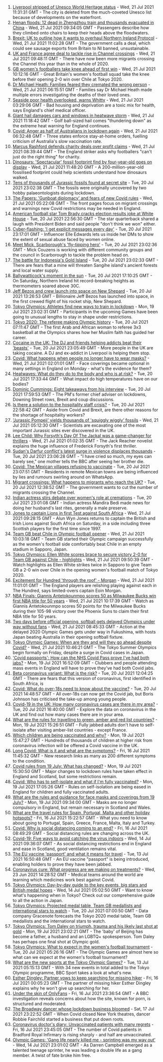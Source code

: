 1. [Liverpool stripped of Unesco World Heritage status](https://www.bbc.co.uk/news/uk-england-merseyside-57879475) - Wed, 21 Jul 2021 11:31:31 GMT - The city is deleted from the much-coveted Unesco list because of developments on the waterfront.
2. [Henan floods: 12 dead in Zhengzhou train and thousands evacuated in China](https://www.bbc.co.uk/news/world-asia-china-57861067) - Wed, 21 Jul 2021 09:34:05 GMT - Passengers describe how they climbed onto chairs to keep their heads above the floodwaters.
3. [Brexit: UK to outline how it wants to overhaul Northern Ireland Protocol](https://www.bbc.co.uk/news/uk-politics-57911148) - Wed, 21 Jul 2021 11:02:28 GMT - The government calls a deal, which could see sausage exports from Britain to NI banned, unsustainable.
4. [UK and France agree deal to tackle rise in Channel crossings](https://www.bbc.co.uk/news/uk-57909188) - Wed, 21 Jul 2021 09:48:11 GMT - There have now been more migrants crossing the Channel this year than in the whole of 2020.
5. [GB women's footballers take knee ahead of first win](https://www.bbc.co.uk/sport/olympics/57913424) - Wed, 21 Jul 2021 10:12:16 GMT - Great Britain's women's football squad take the knee before their opening 2-0 win over Chile at Tokyo 2020.
6. [Dr Michael Heath: Families feared they cremated the wrong person](https://www.bbc.co.uk/news/uk-england-57888136) - Wed, 21 Jul 2021 06:15:51 GMT - Families say Dr Michael Heath made multiple errors investigating the deaths of their loved ones.
7. [Seaside poor health overlooked, warns Whitty](https://www.bbc.co.uk/news/uk-57908387) - Wed, 21 Jul 2021 03:29:06 GMT - Bad housing and deprivation are a toxic mix for health, says England's chief medical officer.
8. [Giant hail damages cars and windows in heatwave storm](https://www.bbc.co.uk/news/uk-england-leicestershire-57909700) - Wed, 21 Jul 2021 11:18:42 GMT - Golf ball-sized hail comes "thundering down" as the extreme heat warning for England continues.
9. [Covid: Anger as half of Australians in lockdown again](https://www.bbc.co.uk/news/world-australia-57911032) - Wed, 21 Jul 2021 06:32:48 GMT - Three states enforce stay-at-home orders, fuelling criticism of Australia's slow vaccination rate.
10. [Marcus Rashford defends charity deals over profit claims](https://www.bbc.co.uk/news/uk-england-manchester-57912240) - Wed, 21 Jul 2021 08:39:44 GMT - The England striker asks why footballers "can't just do the right thing" for charity.
11. [Dinosaurs: 'Spectacular' fossil footprint find by four-year-old goes on display](https://www.bbc.co.uk/news/uk-wales-57910510) - Wed, 21 Jul 2021 11:48:20 GMT - A 200-million-year-old fossilised footprint could help scientists understand how dinosaurs walked.
12. [Tens of thousands of Jurassic fossils found at secret site](https://www.bbc.co.uk/news/science-environment-57903725) - Tue, 20 Jul 2021 23:02:38 GMT - The fossils were originally uncovered by two hobby palaeontologists during lockdown.
13. [The Papers: 'Gunboat diplomacy' and fears of new Covid rules](https://www.bbc.co.uk/news/blogs-the-papers-57910489) - Wed, 21 Jul 2021 05:22:08 GMT - The front pages focus on migrant crossings and warnings new Covid restrictions may be needed in England.
14. [American football star Tom Brady cracks election results joke at White House](https://www.bbc.co.uk/news/world-us-canada-57910869) - Tue, 20 Jul 2021 22:56:30 GMT - The star quarterback shared a laugh with President Biden and said people "don't think we won" either.
15. [Cyber-flashing: 'I get explicit messages every day'](https://www.bbc.co.uk/news/uk-57902816) - Tue, 20 Jul 2021 23:17:01 GMT - Influencer Elle Edwards lets us inside her DMs to show the extent of sexual abuse faced by women online.
16. [Meet Mick, Scarborough's 'fly-tipping hero'](https://www.bbc.co.uk/news/uk-57903724) - Tue, 20 Jul 2021 23:02:36 GMT - Mick Couzens is working with different community groups and the council in Scarborough to tackle the problem head on.
17. [The battle for Indonesia's Gold Island](https://www.bbc.co.uk/news/world-asia-57902815) - Tue, 20 Jul 2021 23:02:33 GMT - There are fears that a mine will threaten Sangihe island's ancient forests and local water supply.
18. [Ballywatticock's moment in the sun](https://www.bbc.co.uk/news/uk-northern-ireland-politics-57909358) - Tue, 20 Jul 2021 17:10:25 GMT - On Saturday, Northern Ireland hit record-breaking heights as thermometers soared above 30C.
19. [Jeff Bezos and crew launch into space on New Shepard](https://www.bbc.co.uk/news/world-57900620) - Tue, 20 Jul 2021 13:26:53 GMT - Billionaire Jeff Bezos has launched into space, in the first crewed flight of his rocket ship, New Shepard.
20. [Tokyo Olympics: Athletes find new ways to train in lockdown](https://www.bbc.co.uk/news/world-asia-57887074) - Mon, 19 Jul 2021 23:02:31 GMT - Participants in the upcoming Games have been going to unusual lengths to stay in shape under restrictions.
21. [Tokyo 2020: The referee making Olympic history](https://www.bbc.co.uk/sport/africa/57899407) - Tue, 20 Jul 2021 07:11:47 GMT - The first Arab and African woman to referee 3x3 basketball at the Olympics shares how her Muslim faith has guided her career.
22. [Cocaine in the UK: The DJ and friends helping addicts beat their 'beasts'](https://www.bbc.co.uk/news/uk-57733774) - Tue, 20 Jul 2021 23:05:49 GMT - More people in the UK are taking cocaine. A DJ and ex-addict in Liverpool is helping them stop.
23. [Covid: What happens when people no longer have to wear masks?](https://www.bbc.co.uk/news/health-57861677) - Wed, 21 Jul 2021 02:01:01 GMT - Face coverings became optional in many settings in England on Monday - what's the evidence for them?
24. [Heatwaves: What do they do to the body and who is at risk?](https://www.bbc.co.uk/news/health-49112807) - Tue, 20 Jul 2021 17:33:44 GMT - What impact do high temperatures have on our bodies?
25. [Dominic Cummings: Eight takeaways from his interview](https://www.bbc.co.uk/news/uk-politics-57882892) - Tue, 20 Jul 2021 17:59:53 GMT - The PM's former chief adviser on lockdowns, Downing Street rows, Brexit and coup discussions.
26. [Is there a solution to the hospitality staff crisis?](https://www.bbc.co.uk/news/business-57817775) - Tue, 20 Jul 2021 22:58:42 GMT - Aside from Covid and Brexit, are there other reasons for the shortage of hospitality workers?
27. ['Jurassic Pompeii' yields thousands of 'squiggly wiggly' fossils](https://www.bbc.co.uk/news/science-environment-57853537) - Wed, 21 Jul 2021 05:12:30 GMT - Scientists are excavating one of the most important Jurassic sites ever discovered in the UK.
28. [Lee Child: Why Forsyth's Day Of The Jackal was a game-changer for thrillers](https://www.bbc.co.uk/news/entertainment-arts-57856646) - Wed, 21 Jul 2021 01:02:35 GMT - The Jack Reacher novelist explains the huge influence of Frederick Forsyth's first thriller.
29. [Sudan's Darfur conflict's latest surge in violence displaces thousands](https://www.bbc.co.uk/news/world-africa-57899843) - Tue, 20 Jul 2021 23:06:28 GMT - "I have cried so much, my eyes can barely see," one mother tells the BBC after seeing her brother die.
30. [Covid: The Mexican villages refusing to vaccinate](https://www.bbc.co.uk/news/world-latin-america-57893466) - Tue, 20 Jul 2021 23:07:51 GMT - Residents in remote Mexican towns are being influenced by lies and rumours swirling around on WhatsApp.
31. [Migrant crossings: What happens to migrants who reach the UK?](https://www.bbc.co.uk/news/explainers-53734793) - Tue, 20 Jul 2021 12:38:52 GMT - The government wants to cut the number of migrants crossing the Channel.
32. [Indian actress stirs debate over women's role at cremations](https://www.bbc.co.uk/news/world-asia-india-57894855) - Tue, 20 Jul 2021 23:01:08 GMT - Indian actress Mandira Bedi made news for doing her husband's last rites, generally a male preserve.
33. [Jones to captain Lions in first Test against South Africa](https://www.bbc.co.uk/sport/rugby-union/57914574) - Wed, 21 Jul 2021 09:28:15 GMT - Alun Wyn Jones returns to captain the British and Irish Lions against South Africa on Saturday, in a side including three Scottish players for the first time since 1997.
34. [Team GB beat Chile in Olympic football opener](https://www.bbc.co.uk/sport/football/57905236) - Wed, 21 Jul 2021 10:03:18 GMT - Team GB started their Olympic campaign successfully as the women's football side comfortably beat Chile in an empty stadium in Sapporo, Japan.
35. [Tokyo Olympics: Ellen White scores brace to secure victory 2-0 for Team GB against Chile - highlights](https://www.bbc.co.uk/sport/av/olympics/57913420) - Wed, 21 Jul 2021 09:50:39 GMT - Watch highlights as Ellen White strikes twice in Sapporo to give Team GB a 2-0 win over Chile in the opening women's football match of Tokyo 2020.
36. [Excitement for Hundred 'through the roof' - Morgan](https://www.bbc.co.uk/sport/cricket/57910880) - Wed, 21 Jul 2021 11:01:01 GMT - The England players are relishing playing against each in The Hundred, says limited-overs captain Eoin Morgan.
37. [NBA Finals: Giannis Antetokounmpo scores 50 as Milwaukee Bucks win first NBA title for 50 years](https://www.bbc.co.uk/sport/av/basketball/57914472) - Wed, 21 Jul 2021 10:17:39 GMT - Watch as Giannis Antetokounmpo scores 50 points for the Milwaukee Bucks during their 105-98 victory over the Phoenix Suns to claim their first NBA title for 50 years.
38. [Two days before official opening, softball gets delayed Olympics under way without fans](https://www.bbc.co.uk/sport/olympics/57911696) - Wed, 21 Jul 2021 08:45:33 GMT - Action at the delayed 2020 Olympic Games gets under way in Fukushima, with hosts Japan beating Australia in their opening softball fixture.
39. [Tokyo Olympic Games: When are they and will they go ahead despite Covid?](https://www.bbc.co.uk/news/world-asia-57240044) - Wed, 21 Jul 2021 10:46:21 GMT - The Tokyo Summer Olympics begin formally on Friday, despite a surge in Covid cases in Japan.
40. ['Covid passports': How can the NHS Covid Pass prove I've had both jabs?](https://www.bbc.co.uk/news/explainers-55718553) - Mon, 19 Jul 2021 16:52:09 GMT - Clubbers and people attending mass events in England will have to prove they've had both Covid jabs.
41. [Beta coronavirus variant: What is the risk?](https://www.bbc.co.uk/news/health-55534727) - Tue, 20 Jul 2021 12:04:25 GMT - There are fears that this version of coronavirus, first identified in South Africa, is
42. [Covid: What do over-18s need to know about the vaccine?](https://www.bbc.co.uk/news/health-57273875) - Tue, 20 Jul 2021 14:48:57 GMT - All over-18s can now get the Covid jab, but Boris Johnson has criticised the take-up among young people.
43. [Covid-19 in the UK: How many coronavirus cases are there in my area?](https://www.bbc.co.uk/news/uk-51768274) - Tue, 20 Jul 2021 16:40:00 GMT - Explore the data on coronavirus in the UK and find out how many cases there are in your area.
44. [What are the rules for travelling to green, amber and red list countries?](https://www.bbc.co.uk/news/explainers-52544307) - Mon, 19 Jul 2021 15:26:51 GMT - Fully jabbed adults don't have to self-isolate after visiting amber-list countries - except France.
45. [Which children are being vaccinated and why?](https://www.bbc.co.uk/news/health-57888429) - Mon, 19 Jul 2021 15:47:27 GMT - Hundreds of thousands of children at higher risk from coronavirus infection will be offered a Covid vaccine in the UK.
46. [Long Covid: What is it and what are the symptoms?](https://www.bbc.co.uk/news/health-57833394) - Fri, 16 Jul 2021 11:45:32 GMT - New research links as many as 200 different symptoms to the condition.
47. [Covid rules from 19 July: What has changed?](https://www.bbc.co.uk/news/explainers-52530518) - Mon, 19 Jul 2021 15:30:50 GMT - Major changes to lockdown rules have taken effect in England and Scotland, but some restrictions remain.
48. [Covid: Who has to self-isolate and what if I'm fully vaccinated?](https://www.bbc.co.uk/news/explainers-54239922) - Mon, 19 Jul 2021 17:05:26 GMT - Rules on self-isolation are being eased in England for children and fully vaccinated adults.
49. [What are the rules and guidance for face masks and coverings from 19 July?](https://www.bbc.co.uk/news/health-51205344) - Mon, 19 Jul 2021 09:34:00 GMT - Masks are no longer compulsory in England, but remain necessary in Scotland and Wales.
50. [What are the travel rules for Spain, Portugal, Malta and other holiday hotspots?](https://www.bbc.co.uk/news/explainers-56997931) - Fri, 16 Jul 2021 15:22:57 GMT - What you need to know about going to Portugal, Spain, Greece, France, Malta, Italy and Turkey.
51. [Covid: Why is social distancing coming to an end?](https://www.bbc.co.uk/news/uk-51506729) - Fri, 16 Jul 2021 08:49:29 GMT - Social distancing rules are changing across the UK.
52. [Covid-19: Five ways to avoid catching the virus indoors](https://www.bbc.co.uk/news/explainers-53917432) - Wed, 14 Jul 2021 09:36:07 GMT - As social distancing restrictions end in England and ease in Scotland, good ventilation remains vital.
53. [The EU vaccine 'passport' and what it means for travel](https://www.bbc.co.uk/news/explainers-57665765) - Tue, 13 Jul 2021 16:50:48 GMT - An EU vaccine "passport" is being introduced, enabling holders to prove they have been jabbed.
54. [Coronavirus cure: What progress are we making on treatments?](https://www.bbc.co.uk/news/health-52354520) - Wed, 23 Jun 2021 14:28:52 GMT - Medical teams around the world are learning which medicines work best against Covid.
55. [Tokyo Olympics: Day-by-day guide to the key events, big stars and British medal hopes](https://www.bbc.co.uk/sport/olympics/57778808) - Wed, 14 Jul 2021 05:02:50 GMT - Want to know what's happening when in Tokyo? Check out our comprehensive guide to all the action in Japan.
56. [Tokyo Olympics: Projected medal table, Team GB medallists and international stars to watch](https://www.bbc.co.uk/sport/olympics/57888185) - Tue, 20 Jul 2021 07:00:50 GMT - Data company Gracenote forecasts the Tokyo 2020 medal table, Team GB medallists and the international stars to watch.
57. [Tokyo Olympics: Tom Daley on triumph, trauma and his likely last shot at gold](https://www.bbc.co.uk/sport/olympics/57817424) - Mon, 19 Jul 2021 23:02:21 GMT - The 'baby' of Beijing has become a father, a husband and an LGBTQ+ spokesperson. Tom Daley has perhaps one final shot at Olympic gold.
58. [Tokyo Olympics: What to expect in the women's football tournament](https://www.bbc.co.uk/sport/olympics/57723213) - Tue, 20 Jul 2021 05:26:16 GMT - The Olympic Games are almost here so what can we expect at the women's football tournament?
59. [What are the new sports at the Tokyo Olympic Games?](https://www.bbc.co.uk/sport/olympics/57240400) - Tue, 13 Jul 2021 05:15:13 GMT - With 34 new events in total added to the Tokyo Olympic programme, BBC Sport takes a look at what's new.
60. [Esther Dingley: Partner vows to keep searching for missing hiker](https://www.bbc.co.uk/news/uk-england-tyne-57818035) - Fri, 16 Jul 2021 00:05:23 GMT - The partner of missing hiker Esther Dingley explains why he won't give up searching for her.
61. [Under the skin of OnlyFans](https://www.bbc.co.uk/news/uk-57269939) - Fri, 16 Jul 2021 23:36:54 GMT - A BBC investigation reveals concerns about how the site, known for porn, is structured and moderated.
62. [The Broadway dancer whose lockdown business bloomed](https://www.bbc.co.uk/news/stories-57840115) - Sat, 17 Jul 2021 23:22:52 GMT - When Covid closed New York theatres, dancer Robbie Fairchild started a business that put down roots.
63. [Coronavirus doctor's diary: Unvaccinated patients with many regrets](https://www.bbc.co.uk/news/stories-57866661) - Fri, 16 Jul 2021 23:45:05 GMT - The number of Covid patients in Bradford Royal Infirmary is rising sharply - and half are unvaccinated.
64. [Olympic Games: 'Gang life nearly killed me - sprinting was my way out'](https://www.bbc.co.uk/sport/athletics/57656659) - Wed, 14 Jul 2021 23:01:02 GMT - As Darren Campbell emerged as a talented teenage sprinter, he was leading a double life as a gang member. A twist of fate broke him free.
